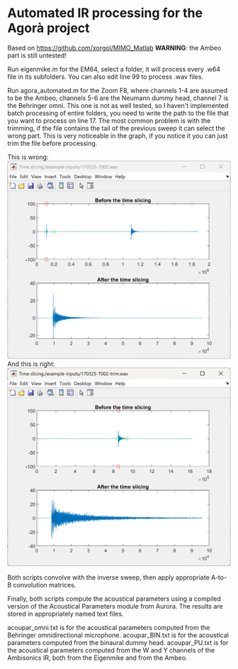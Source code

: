# Automated IR processing for the Agorà project
Based on https://github.com/xorgol/MIMO_Matlab
**WARNING**: the Ambeo part is still untested!

Run eigenmike.m for the EM64, select a folder, it will process every .w64 file in its subfolders.
You can also edit line 99 to process .wav files.

Run agora_automated.m for the Zoom F8, where channels 1-4 are assumed to be the Ambeo, channels 5-6 are the Neumann dummy head, channel 7 is the Behringer omni.
This one is not as well tested, so I haven't implemented batch processing of entire folders, you need to write the path to the file that you want to process on line 17.
The most common problem is with the trimming, if the file contains the tail of the previous sweep it can select the wrong part.
This is very noticeable in the graph, if you notice it you can just trim the file before processing.

This is wrong:
![wrong](wrong.png)
And this is right:
![correct](correct.png)

Both scripts convolve with the inverse sweep, then apply appropriate A-to-B convolution matrices.

Finally, both scripts compute the acoustical parameters using a compiled version of the Acoustical Parameters module from Aurora.
The results are stored in appropriately named text files. 

acoupar_omni.txt is for the acoustical parameters computed from the Behringer omnidirectional microphone.
acoupar_BIN.txt is for the acoustical parameters computed from the binaural dummy head.
acoupar_PU.txt is for the acoustical parameters computed from the W and Y channels of the Ambisonics IR, both from the Eigenmike and from the Ambeo.